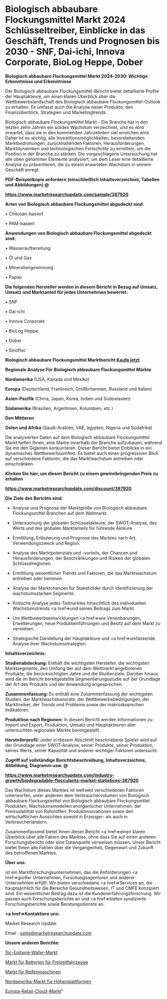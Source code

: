 # Biologisch abbaubare Flockungsmittel Markt 2024 Schlüsseltreiber, Einblicke in das Geschäft, Trends und Prognosen bis 2030 - SNF, Dai-ichi, Innova Corporate, BioLog Heppe, Dober

<strong>Biologisch abbaubare Flockungsmittel Markt 2024-2030: Wichtige Erkenntnisse und Erkenntnisse</strong>

Der Biologisch abbaubare Flockungsmittel-Bericht bietet detaillierte Profile der Hauptakteure, um einen klaren Überblick über die Wettbewerbslandschaft des Biologisch abbaubare Flockungsmittel-Outlook zu erhalten. Es umfasst auch die Analyse neuer Produkte, den Finanzüberblick, Strategien und Marketingtrends.

Biologisch abbaubare Flockungsmittel Markt - Die Branche hat in den letzten zehn Jahren ein solides Wachstum verzeichnet, und es wird erwartet, dass sie in den kommenden Jahrzehnten viel erreichen wird. Daher ist es wichtig, alle Investitionsmöglichkeiten, bevorstehenden Marktbedrohungen, zurückhaltenden Faktoren, Herausforderungen, Marktdynamiken und technologischen Fortschritte zu ermitteln, um die Position in der Branche zu stärken. Die vorgeschlagene Untersuchung hat alle oben genannten Elemente analysiert, um dem Leser eine detaillierte Analyse zu präsentieren, die zu einem erwarteten Wachstum in seinem Geschäft anregt.



<strong><b>PDF-Beispielkopie anfordern (einschließlich Inhaltsverzeichnis, Tabellen und Abbildungen) @ </b></strong>

<strong><a href=https://www.marketresearchupdate.com/sample/387920>

<strong>https://www.marketresearchupdate.com/sample/387920</u></a></strong></strong>



<strong>Arten von Biologisch abbaubare Flockungsmittel abgedeckt sind:</strong>

• Chitosan-basiert

• PAM-basiert



<strong>Anwendungen von Biologisch abbaubare Flockungsmittel abgedeckt sind:</strong>

• Wasseraufbereitung

• Öl und Gas

• Mineraliengewinnung

• Papier



<strong>Die folgenden Hersteller werden in diesem Bericht in Bezug auf Umsatz, Umsatz und Marktanteil für jedes Unternehmen bewertet:</strong>

• SNF

• Dai-ichi

• Innova Corporate

• BioLog Heppe

• Dober

• Sinofloc



<strong>Biologisch abbaubare Flockungsmittel Marktbericht <a href=https://www.marketresearchupdate.com/buynow/387920>Kaufe jetzt</a></strong>



<strong>Regionale Analyse Für Biologisch abbaubare Flockungsmittel Märkte</strong>



<strong>Nordamerika</strong> (USA, Kanada und Mexiko)



<strong>Europa</strong> (Deutschland, Frankreich, Großbritannien, Russland und Italien)



<strong>Asien-Pazifik</strong> (China, Japan, Korea, Indien und Südostasien)



<strong>Südamerika</strong> (Brasilien, Argentinien, Kolumbien, etc.)



<strong>Den Mittleren</strong> 

<strong>Osten und Afrika</strong> (Saudi-Arabien, VAE, ägypten, Nigeria und Südafrika)

Die analysierten Daten auf dem Biologisch abbaubare Flockungsmittel Markt helfen Ihnen, eine Marke innerhalb der Branche aufzubauen, während Sie mit den Giganten konkurrieren. Dieser Bericht bietet Einblicke in ein dynamisches Wettbewerbsumfeld. Es bietet auch einen progressiven Blick auf verschiedene Faktoren, die das Marktwachstum antreiben oder einschränken.



<strong>Klicken Sie hier, um diesen Bericht zu einem gewinnbringenden Preis zu erhalten
</strong>

<strong><a href=https://www.marketresearchupdate.com/discount/387920>https://www.marketresearchupdate.com/discount/387920</b></u></strong></a>



<strong>Die Ziele des Berichts sind:</strong>

- Analyse und Prognose der Marktgröße von Biologisch abbaubare Flockungsmittel Branchen auf dem Weltmarkt.

- Untersuchung der globalen Schlüsselakteure, der SWOT-Analyse, des Werts und des globalen Marktanteils für führende Akteure.

- Ermittlung, Erläuterung und Prognose des Marktes nach Art, Verwendungszweck und Region.

- Analyse des Marktpotenzials und -vorteils, der Chancen und Herausforderungen, der Beschränkungen und Risiken der globalen Schlüsselregionen.

- Ermittlung wesentlicher Trends und Faktoren, die das Marktwachstum antreiben oder hemmen.

- Analyse der Marktchancen für Stakeholder durch Identifizierung der wachstumsstarken Segmente.

- Kritische Analyse jedes Teilmarktes hinsichtlich des individuellen Wachstumstrends <a href=>und</a> seines Beitrags zum Markt.

- Um Wettbewerbsentwicklungen <a href=>wie</a> Vereinbarungen, Erweiterungen, neue Produkteinführungen und Besitz auf dem Markt zu verstehen.

- Strategische Darstellung der Hauptakteure und <a href=>umfas</a>sende Analyse ihrer Wachstumsstrategien.



<strong>Inhaltsverzeichnis:</strong>



<strong>Studienabdeckung:</strong> Enthält die wichtigsten Hersteller, die wichtigsten Marktsegmente, den Umfang der auf dem Weltmarkt angebotenen Produkte, die berücksichtigten Jahre und die Studienziele. Darüber hinaus wird die im Bericht bereitgestellte Segmentierungsstudie auf der Grundlage der Art des Produkts und der Anwendung angesprochen.



<strong>Zusammenfassung:</strong> Es enthält eine Zusammenfassung der wichtigsten Studien, der Marktwachstumsrate, der Wettbewerbsbedingungen, der Markttreiber, der Trends und Probleme sowie der makroskopischen Indikatoren.



<strong>Produktion nach Regionen:</strong> In diesem Bericht werden Informationen zu Import und Export, Produktion, Umsatz und Hauptakteuren aller untersuchten regionalen Märkte bereitgestellt.



<strong>Herstellerprofil:</strong> Jeder in diesem Abschnitt beschriebene Spieler wird auf der Grundlage einer SWOT-Analyse, seiner Produkte, seiner Produktion, seines Werts, seiner Kapazität und anderer wichtiger Faktoren untersucht.



<strong><b>Zugriff auf vollständige Berichtsbeschreibung, Inhaltsverzeichnis, Abbildung, Diagramm usw. @ </b></strong>

<strong><a href=https://www.marketresearchupdate.com/industry-growth/biodegradable-flocculants-market-statistices-387920>https://www.marketresearchupdate.com/industry-growth/biodegradable-flocculants-market-statistices-387920</a></strong>

Das Wachstum dieses Marktes ist weltweit verschiedenen Faktoren unterworfen, unter anderem dem Verbrauchervolumen von Biologisch abbaubare Flockungsmittel von Biologisch abbaubare Flockungsmittel Produkten, Wachstumsmodellen anorganischer Unternehmen, der Preisvolatilität von Rohstoffen, Produktinnovationen sowie den wirtschaftlichen Aussichten sowohl in Erzeuger- als auch in Verbraucherländern.

Zusammenfassend bietet Ihnen dieser Bericht <a href=>einen</a> klaren Überblick über alle Fakten des Marktes, ohne dass Sie auf einen anderen Forschungsbericht oder eine Datenquelle verweisen müssen. Unser Bericht bietet Ihnen alle Fakten über die Vergangenheit, Gegenwart und Zukunft des betroffenen Marktes.



<strong>Über uns:</strong>

 ist ein Marktforschungsunternehmen, das die Anforderungen <a href=>großer</a> Unternehmen, Forschungsagenturen und anderer Unternehmen erfüllt. Wir bieten verschiedene <a href=>Services</a> an, die hauptsächlich für die Bereiche Gesundheitswesen, IT und CMFE konzipiert sind. Ein wesentlicher Beitrag dazu ist die Kundenerfahrungsforschung. Wir passen auch Forschungsberichte an und <a href=>bieten</a> syndizierte Forschungsberichte sowie Beratungsdienste an.



<strong><a href=>Kontaktiere uns:</a></strong>

Market Research Update

Email : sales@marketresearchupdate.com



<strong>Unsere anderen Berichte:</strong>

<a href=https://www.linkedin.com/pulse/sic-epitaxial-wafer-market-size-growth-set-surge>Sic-Epitaxie-Wafer-Markt</a>

<a href=https://www.linkedin.com/pulse/recreational-vehicle-battery-market-outlooks>Markt für Batterien für Freizeitfahrzeuge</a>

<a href=https://www.linkedin.com/pulse/tire-machinery-market-2023-analysis-growth-drivers-vendors>Markt für Reifenmaschinen</a>

<a href=https://www.linkedin.com/pulse/north-america-high-altitude-platforms-market-1f>Nordamerika-Markt für Höhenplattformen</a>

<a href=https://www.linkedin.com/pulse/europe-retail-cloud-market-2023-global-wynpf/>Europa-Retail-Cloud-Markt</a>"
